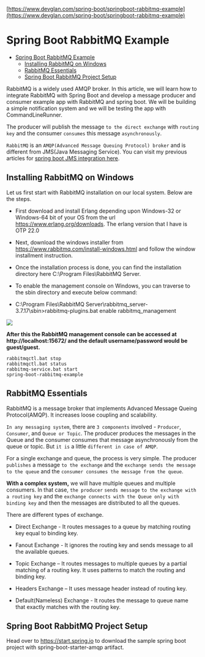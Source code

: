 
[https://www.devglan.com/spring-boot/springboot-rabbitmq-example](https://www.devglan.com/spring-boot/springboot-rabbitmq-example)

# Spring Boot RabbitMQ Example


- [Spring Boot RabbitMQ Example](#spring-boot-rabbitmq-example)
  - [Installing RabbitMQ on Windows](#installing-rabbitmq-on-windows)
  - [RabbitMQ Essentials](#rabbitmq-essentials)
  - [Spring Boot RabbitMQ Project Setup](#spring-boot-rabbitmq-project-setup)

RabbitMQ is a widely used AMQP broker. In this article, we will learn how to integrate RabbitMQ with Spring Boot and develop a message producer and consumer example app with RabbitMQ and spring boot.  We will be building a simple notification system and we will be testing the app with CommandLineRunner. 

The producer will publish the message `to the direct exchange` with `routing key` and the consumer `consumes` this message `asynchronously`.

`RabbitMQ` is an `AMQP(Advanced Message Queuing Protocol) broker` and is different from JMS(Java Messaging Service). You can visit my previous articles for [spring boot JMS integration here](https://www.devglan.com/spring-boot/spring-boot-jms-activemq-example).


## Installing RabbitMQ on Windows

Let us first start with RabbitMQ installation on our local system. Below are the steps.

* First download and install Erlang depending upon Windows-32 or Windows-64 bit of your OS from the url https://www.erlang.org/downloads. The erlang version that I have is OTP 22.0

* Next, download the windows installer from https://www.rabbitmq.com/install-windows.html and follow the window installment instruction.

* Once the installation process is done, you can find the installation directory here C:\Program Files\RabbitMQ Server.

* To enable the management console on Windows, you can traverse to the sbin directory and execute below command:

* C:\Program Files\RabbitMQ Server\rabbitmq_server-3.7.17\sbin>rabbitmq-plugins.bat enable rabbitmq_management

![](https://i.imgur.com/gwiI2km.png)

**After this the RabbitMQ management console can be accessed at http://localhost:15672/ and the default username/password would be guest/guest.**

```
rabbitmqctl.bat stop
rabbitmqctl.bat status
rabbitmq-service.bat start
spring-boot-rabbitmq-example
```
## RabbitMQ Essentials

RabbitMQ is a message broker that implements Advanced Message Queing Protocol(AMQP). It increases loose coupling and scalability.

`In any messaging system`, there are `3 components` involved - `Producer`, `Consumer`, and `Queue or Topic`. The producer produces the messages in the Queue and the consumer consumes that message asynchronously from the queue or topic. But `it is` a little `different in case of AMQP`.


For a single exchange and queue, the process is very simple. The producer `publishes` a message `to the exchange` and the `exchange sends the message to the queue` and the `consumer consumes the message from the queue`.

__With a complex system,__ we will have multiple queues and multiple consumers. In that case, `the producer` `sends message` `to the exchange with a routing key` and the `exchange connects with the Queue only with binding key` and then the messages are distributed to all the queues.   

There are different types of exchange.


* Direct Exchange - It routes messages to a queue by matching routing key equal to binding key.

* Fanout Exchange - It ignores the routing key and sends message to all the available queues.

* Topic Exchange –  It routes messages to multiple queues by a partial matching of a routing key. It uses patterns to match the routing and binding key.

* Headers Exchange – It uses message header instead of routing key.

* Default(Nameless) Exchange - It routes the message to queue name that exactly matches with the routing key.

## Spring Boot RabbitMQ Project Setup

Head over to https://start.spring.io to download the sample spring boot project with spring-boot-starter-amqp artifact.
























